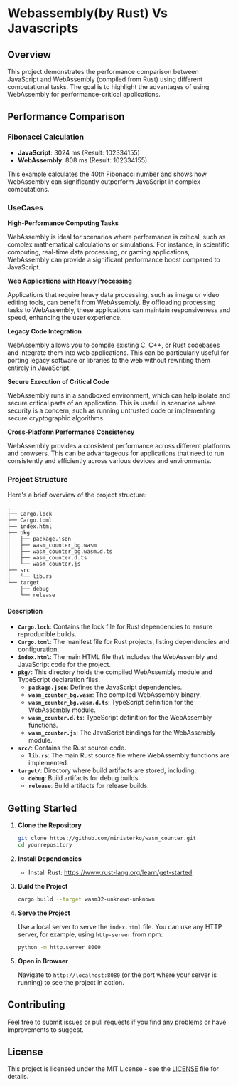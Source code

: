 

# Webassembly(by Rust) Vs Javascripts

## Overview

This project demonstrates the performance comparison between JavaScript and WebAssembly (compiled from Rust) using different computational tasks. The goal is to highlight the advantages of using WebAssembly for performance-critical applications.

## Performance Comparison

### Fibonacci Calculation

- **JavaScript**: 3024 ms (Result: 102334155)
- **WebAssembly**: 808 ms (Result: 102334155)

This example calculates the 40th Fibonacci number and shows how WebAssembly can significantly outperform JavaScript in complex computations.

### UseCases

**High-Performance Computing Tasks**

WebAssembly is ideal for scenarios where performance is critical, such as complex mathematical calculations or simulations. For instance, in scientific computing, real-time data processing, or gaming applications, WebAssembly can provide a significant performance boost compared to JavaScript.

**Web Applications with Heavy Processing**

Applications that require heavy data processing, such as image or video editing tools, can benefit from WebAssembly. By offloading processing tasks to WebAssembly, these applications can maintain responsiveness and speed, enhancing the user experience.

**Legacy Code Integration**

WebAssembly allows you to compile existing C, C++, or Rust codebases and integrate them into web applications. This can be particularly useful for porting legacy software or libraries to the web without rewriting them entirely in JavaScript.

**Secure Execution of Critical Code**

WebAssembly runs in a sandboxed environment, which can help isolate and secure critical parts of an application. This is useful in scenarios where security is a concern, such as running untrusted code or implementing secure cryptographic algorithms.

**Cross-Platform Performance Consistency**

WebAssembly provides a consistent performance across different platforms and browsers. This can be advantageous for applications that need to run consistently and efficiently across various devices and environments.

### Project Structure

Here's a brief overview of the project structure:

```
.
├── Cargo.lock
├── Cargo.toml
├── index.html
├── pkg
│   ├── package.json
│   ├── wasm_counter_bg.wasm
│   ├── wasm_counter_bg.wasm.d.ts
│   ├── wasm_counter.d.ts
│   └── wasm_counter.js
├── src
│   └── lib.rs
└── target
    ├── debug
    └── release
```

#### Description

- **`Cargo.lock`**: Contains the lock file for Rust dependencies to ensure reproducible builds.
- **`Cargo.toml`**: The manifest file for Rust projects, listing dependencies and configuration.
- **`index.html`**: The main HTML file that includes the WebAssembly and JavaScript code for the project.
- **`pkg/`**: This directory holds the compiled WebAssembly module and TypeScript declaration files.
  - **`package.json`**: Defines the JavaScript dependencies.
  - **`wasm_counter_bg.wasm`**: The compiled WebAssembly binary.
  - **`wasm_counter_bg.wasm.d.ts`**: TypeScript definition for the WebAssembly module.
  - **`wasm_counter.d.ts`**: TypeScript definition for the WebAssembly functions.
  - **`wasm_counter.js`**: The JavaScript bindings for the WebAssembly module.
- **`src/`**: Contains the Rust source code.
  - **`lib.rs`**: The main Rust source file where WebAssembly functions are implemented.
- **`target/`**: Directory where build artifacts are stored, including:
  - **`debug`**: Build artifacts for debug builds.
  - **`release`**: Build artifacts for release builds.

## Getting Started

1. **Clone the Repository**

   ```bash
   git clone https://github.com/ministerko/wasm_counter.git
   cd yourrepository
   ```

2. **Install Dependencies**

   - Install Rust: https://www.rust-lang.org/learn/get-started
  

3. **Build the Project**

   ```bash
   cargo build --target wasm32-unknown-unknown
   ```

4. **Serve the Project**

   Use a local server to serve the `index.html` file. You can use any HTTP server, for example, using `http-server` from npm:

   ```bash
   python -m http.server 8000
   ```

5. **Open in Browser**

   Navigate to `http://localhost:8080` (or the port where your server is running) to see the project in action.

## Contributing

Feel free to submit issues or pull requests if you find any problems or have improvements to suggest.

## License

This project is licensed under the MIT License - see the [LICENSE](LICENSE) file for details.

